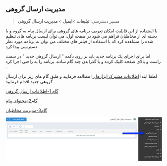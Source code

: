 ﻿## مدیریت ارسال گروهی

> مسیر دسترسی:  **تبلیغات** >**ایمیل** > **مدیریت ارسال گروهی** 

با استفاده از این قابلیت امکان تعریف برنامه های گروهی برای ارسال پیام به گروه و یا دسته ای ار مخاطبان فراهم می شود در صفحه اول، می توان لیست برنامه های تنظیم شده را مشاهده کرد که با استفاده از فیلتر های مختلف می توان به برنامه مورد نظر دسترسی پیدا کرد .

 اما برای اجرای یک برنامه جدید باید بر روی دکمه " ارسال گروهی جدید " در سمت راست و بالای صفحه کلیک کرده و با گذراندن چند گام ساده، برنامه را به راحتی اجرا کرد .
 
 لطفا ابتدا <a href="file%3A%2F%2F%2FC%3A%5CUsers%5CH.abasi%5CDesktop%5Chelp%5Cmd%20help%5C%D8%AA%D8%A8%D9%84%DB%8C%D8%BA%D8%A7%D8%AA%5Cmoshtarak-abzar%5Cmoshtarak-abzar.md" target="_blank">اطلاعات مشترک ابزارها </a>را مطالعه فرمایید و طبق گام های زیر برای ارسال گروهی جدید اقدام فرمایید
 
 <a href="1-avalie-email%2F1-avalie-email.md" target="_blank">گام 1-اطلاعات ارسال گروهی</a>

<a href="2-tanzim-matn-email%2F2-tanzim-matn-email.md" target="_blank">گام2-محتوای پیام</a> 

<a href="3-mokhatab-email%2F3-mokhatab-email.md" target="_blank">گام3-مدیریت مخاطبان</a>

![](advertising-sendinggroupmail-home.png)

